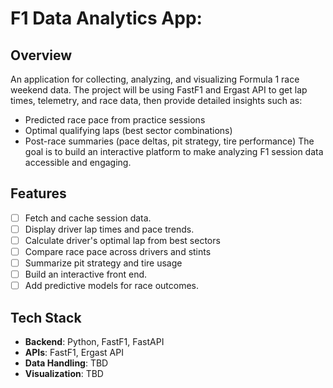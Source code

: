 # F1 Data Analytics App:
## Overview
An application for collecting, analyzing, and visualizing Formula 1 race weekend data. The project will be using FastF1 and Ergast API to get lap times, telemetry, and race data, then provide detailed insights such as:
- Predicted race pace from practice sessions
- Optimal qualifying laps (best sector combinations)
- Post-race summaries (pace deltas, pit strategy, tire performance)
The goal is to build an interactive platform to make analyzing F1 session data accessible and engaging.

## Features
- [ ] Fetch and cache session data.
- [ ] Display driver lap times and pace trends.
- [ ] Calculate driver's optimal lap from best sectors
- [ ] Compare race pace across drivers and stints
- [ ] Summarize pit strategy and tire usage
- [ ] Build an interactive front end. 
- [ ] Add predictive models for race outcomes.

## Tech Stack
- **Backend**: Python, FastF1, FastAPI
- **APIs**: FastF1, Ergast API
- **Data Handling**: TBD
- **Visualization**: TBD

